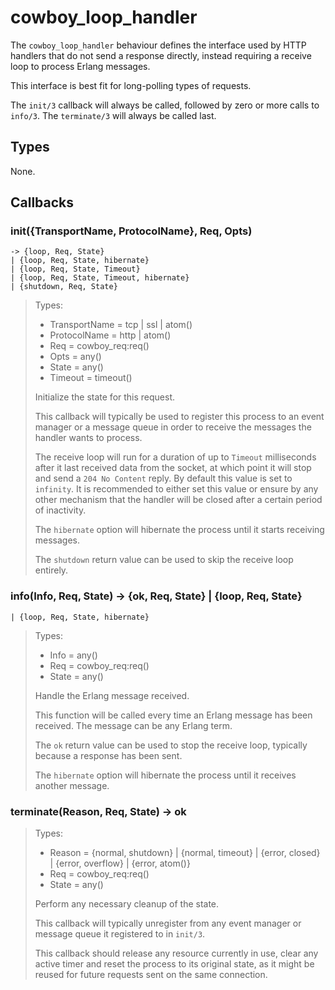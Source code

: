 cowboy_loop_handler
===================

The `cowboy_loop_handler` behaviour defines the interface used
by HTTP handlers that do not send a response directly, instead
requiring a receive loop to process Erlang messages.

This interface is best fit for long-polling types of requests.

The `init/3` callback will always be called, followed by zero
or more calls to `info/3`. The `terminate/3` will always be
called last.

Types
-----

None.

Callbacks
---------

### init({TransportName, ProtocolName}, Req, Opts)
	-> {loop, Req, State}
	| {loop, Req, State, hibernate}
	| {loop, Req, State, Timeout}
	| {loop, Req, State, Timeout, hibernate}
	| {shutdown, Req, State}

> Types:
>  *  TransportName = tcp | ssl | atom()
>  *  ProtocolName = http | atom()
>  *  Req = cowboy_req:req()
>  *  Opts = any()
>  *  State = any()
>  *  Timeout = timeout()
>
> Initialize the state for this request.
>
> This callback will typically be used to register this process
> to an event manager or a message queue in order to receive
> the messages the handler wants to process.
>
> The receive loop will run for a duration of up to `Timeout`
> milliseconds after it last received data from the socket,
> at which point it will stop and send a `204 No Content` reply.
> By default this value is set to `infinity`. It is recommended
> to either set this value or ensure by any other mechanism
> that the handler will be closed after a certain period of
> inactivity.
>
> The `hibernate` option will hibernate the process until it
> starts receiving messages.
>
> The `shutdown` return value can be used to skip the receive
> loop entirely.

### info(Info, Req, State) -> {ok, Req, State} | {loop, Req, State}
	| {loop, Req, State, hibernate}

> Types:
>  *  Info = any()
>  *  Req = cowboy_req:req()
>  *  State = any()
>
> Handle the Erlang message received.
>
> This function will be called every time an Erlang message
> has been received. The message can be any Erlang term.
>
> The `ok` return value can be used to stop the receive loop,
> typically because a response has been sent.
>
> The `hibernate` option will hibernate the process until
> it receives another message.

### terminate(Reason, Req, State) -> ok

> Types:
>  *  Reason = {normal, shutdown} | {normal, timeout} | {error, closed} | {error, overflow} | {error, atom()}
>  *  Req = cowboy_req:req()
>  *  State = any()
>
> Perform any necessary cleanup of the state.
>
> This callback will typically unregister from any event manager
> or message queue it registered to in `init/3`.
>
> This callback should release any resource currently in use,
> clear any active timer and reset the process to its original
> state, as it might be reused for future requests sent on the
> same connection.
